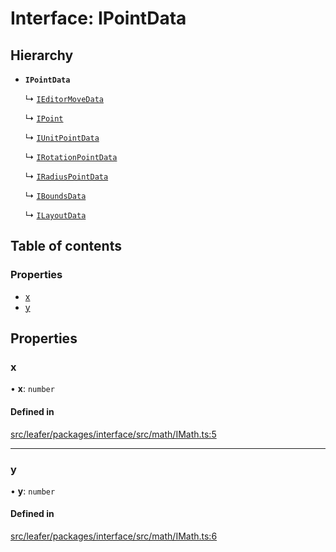 # Interface: IPointData

## Hierarchy

- **`IPointData`**

  ↳ [`IEditorMoveData`](IEditorMoveData.md)

  ↳ [`IPoint`](IPoint.md)

  ↳ [`IUnitPointData`](IUnitPointData.md)

  ↳ [`IRotationPointData`](IRotationPointData.md)

  ↳ [`IRadiusPointData`](IRadiusPointData.md)

  ↳ [`IBoundsData`](IBoundsData.md)

  ↳ [`ILayoutData`](ILayoutData.md)

## Table of contents

### Properties

- [x](IPointData.md#x)
- [y](IPointData.md#y)

## Properties

### x

• **x**: `number`

#### Defined in

[src/leafer/packages/interface/src/math/IMath.ts:5](https://github.com/leaferjs/leafer/blob/56c6de6d1ac5072088c765b725fa724d56b9e5ef/packages/interface/src/math/IMath.ts#L5)

___

### y

• **y**: `number`

#### Defined in

[src/leafer/packages/interface/src/math/IMath.ts:6](https://github.com/leaferjs/leafer/blob/56c6de6d1ac5072088c765b725fa724d56b9e5ef/packages/interface/src/math/IMath.ts#L6)
